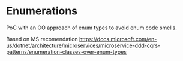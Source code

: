 # Enumerations

PoC with an OO approach of enum types to avoid enum code smells.

Based on MS recomendation https://docs.microsoft.com/en-us/dotnet/architecture/microservices/microservice-ddd-cqrs-patterns/enumeration-classes-over-enum-types
